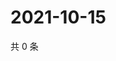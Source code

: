 # 2021-10-15

共 0 条

<!-- BEGIN -->
<!-- 最后更新时间 Fri Oct 15 2021 18:16:42 GMT+0800 (China Standard Time) -->

<!-- END -->

